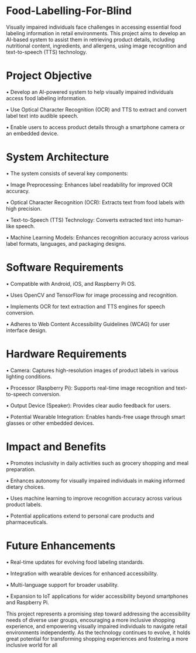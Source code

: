 # Food-Labelling-For-Blind
Visually impaired individuals face challenges in accessing essential food labeling information in retail environments. This project aims to develop an AI-based system to assist them in retrieving product details, including nutritional content, ingredients, and allergens, using image recognition and text-to-speech (TTS) technology.

# Project Objective

• Develop an AI-powered system to help visually impaired individuals access food labeling information.

• Use Optical Character Recognition (OCR) and TTS to extract and convert label text into audible speech.

• Enable users to access product details through a smartphone camera or an embedded device.

# System Architecture

• The system consists of several key components:

• Image Preprocessing: Enhances label readability for improved OCR accuracy.

• Optical Character Recognition (OCR): Extracts text from food labels with high precision.

• Text-to-Speech (TTS) Technology: Converts extracted text into human-like speech.

• Machine Learning Models: Enhances recognition accuracy across various label formats, languages, and packaging designs.

# Software Requirements

• Compatible with Android, iOS, and Raspberry Pi OS.

• Uses OpenCV and TensorFlow for image processing and recognition.

• Implements OCR for text extraction and TTS engines for speech conversion.

• Adheres to Web Content Accessibility Guidelines (WCAG) for user interface design.

# Hardware Requirements

• Camera: Captures high-resolution images of product labels in various lighting conditions.

• Processor (Raspberry Pi): Supports real-time image recognition and text-to-speech conversion.

• Output Device (Speaker): Provides clear audio feedback for users.

• Potential Wearable Integration: Enables hands-free usage through smart glasses or other embedded devices.

# Impact and Benefits

• Promotes inclusivity in daily activities such as grocery shopping and meal preparation.

• Enhances autonomy for visually impaired individuals in making informed dietary choices.

• Uses machine learning to improve recognition accuracy across various product labels.

• Potential applications extend to personal care products and pharmaceuticals.

# Future Enhancements

• Real-time updates for evolving food labeling standards.

• Integration with wearable devices for enhanced accessibility.

• Multi-language support for broader usability.

• Expansion to IoT applications for wider accessibility beyond smartphones and Raspberry Pi.



This project represents a promising step toward addressing the accessibility needs of diverse user groups, encouraging a more inclusive shopping experience, and empowering visually impaired individuals to navigate retail environments independently. As the technology continues to evolve, it holds great potential for transforming shopping experiences and fostering a more inclusive world for all
